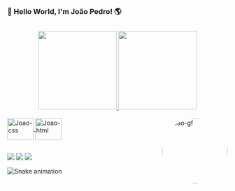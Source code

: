 ### 👋 Hello World, I'm João Pedro! 🌎 
##

<div align="center">
  <a href="https://github.com/pedrojoaovr">
  <img height="180em" src="https://github-readme-stats.vercel.app/api?username=pedrojoaovr&show_icons=true&theme=aura&include_all_commits=true&count_private=true"/>
  <img  height="180em" src="https://github-readme-stats.vercel.app/api/top-langs/?username=pedrojoaovr&layout=compact&langs_count=7&theme=aura"/>
</div>
<div style="display: inline_block"><br>
  <img align="center" alt="Joao-css" height="50" width="60" src="https://cdn.jsdelivr.net/gh/devicons/devicon/icons/css3/css3-original.svg">
  <img align="center" alt="Joao-html" height="50" width="60" src="https://cdn.jsdelivr.net/gh/devicons/devicon/icons/html5/html5-original.svg">
  <img align="right" alt="Joao-gf" height="150" style="border-radius:50%" src="https://user-images.githubusercontent.com/101131645/159142618-aa204531-5042-4086-9893-82afe87483aa.gif">
</div>
  
   ##
  
  <div>
    
  <a href="https://www.linkedin.com/in/jo%C3%A3o-pedro-vilar-ruas-406b48232/" target="_blank"><img src="https://img.shields.io/badge/-LinkedIn-%230077B5?style=for-the-badge&logo=linkedin&logoColor=white" target="_blank"></a>
  <a href="https://www.instagram.com/pedrojoaovr/" target="_blank"><img src="https://img.shields.io/badge/-Instagram-%23E4405F?style=for-the-badge&logo=instagram&logoColor=white" target="_blank"></a>
  <a href="mailto:pedrojoaovr2003@gmail.com" target="_blank"><img src="https://img.shields.io/badge/Gmail-D14836?style=for-the-badge&logo=gmail&logoColor=white" target="_blank"></a>
    
 </div>
  
  
   ![Snake animation](https://github.com/pedrojoaovr/pedrojoaovr/blob/output/github-contribution-grid-snake.svg)

